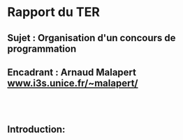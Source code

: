 # Rapport du TER
## Sujet : Organisation d'un concours de programmation
## Encadrant : Arnaud Malapert www.i3s.unice.fr/~malapert/
</br></br>
## Introduction:
